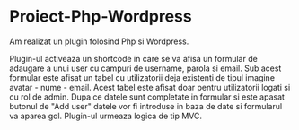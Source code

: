# Proiect-Php-Wordpress

Am realizat un plugin folosind Php si Wordpress.

Plugin-ul activeaza un shortcode in care se va afisa un formular de adaugare a unui user cu campuri de username, parola si email.
Sub acest formular este afisat un tabel cu utilizatorii deja existenti de tipul imagine avatar - nume - email.
Acest tabel este afisat doar pentru utilizatorii logati si cu rol de admin.
Dupa ce datele sunt completate in formular si este apasat butonul de "Add user" datele vor fi introduse in baza de date si formularul va aparea gol.
Plugin-ul urmeaza logica de tip MVC.
